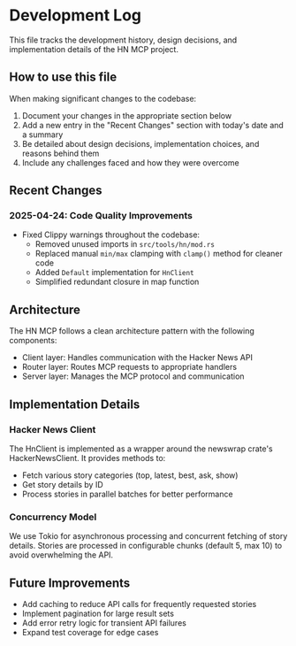 # Development Log

This file tracks the development history, design decisions, and implementation details of the HN MCP project.

## How to use this file

When making significant changes to the codebase:

1. Document your changes in the appropriate section below
2. Add a new entry in the "Recent Changes" section with today's date and a summary
3. Be detailed about design decisions, implementation choices, and reasons behind them
4. Include any challenges faced and how they were overcome

## Recent Changes

### 2025-04-24: Code Quality Improvements

- Fixed Clippy warnings throughout the codebase:
  - Removed unused imports in `src/tools/hn/mod.rs`
  - Replaced manual `min/max` clamping with `clamp()` method for cleaner code
  - Added `Default` implementation for `HnClient`
  - Simplified redundant closure in map function

## Architecture

The HN MCP follows a clean architecture pattern with the following components:

- Client layer: Handles communication with the Hacker News API
- Router layer: Routes MCP requests to appropriate handlers
- Server layer: Manages the MCP protocol and communication

## Implementation Details

### Hacker News Client

The HnClient is implemented as a wrapper around the newswrap crate's HackerNewsClient.
It provides methods to:

- Fetch various story categories (top, latest, best, ask, show)
- Get story details by ID
- Process stories in parallel batches for better performance

### Concurrency Model

We use Tokio for asynchronous processing and concurrent fetching of story details.
Stories are processed in configurable chunks (default 5, max 10) to avoid overwhelming the API.

## Future Improvements

- Add caching to reduce API calls for frequently requested stories
- Implement pagination for large result sets
- Add error retry logic for transient API failures
- Expand test coverage for edge cases
